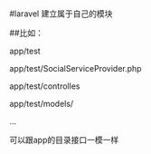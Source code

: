 ## 
#laravel  建立属于自己的模块

##比如：

app/test

app/test/SocialServiceProvider.php

app/test/controlles

app/test/models/

...

可以跟app的目录接口一模一样